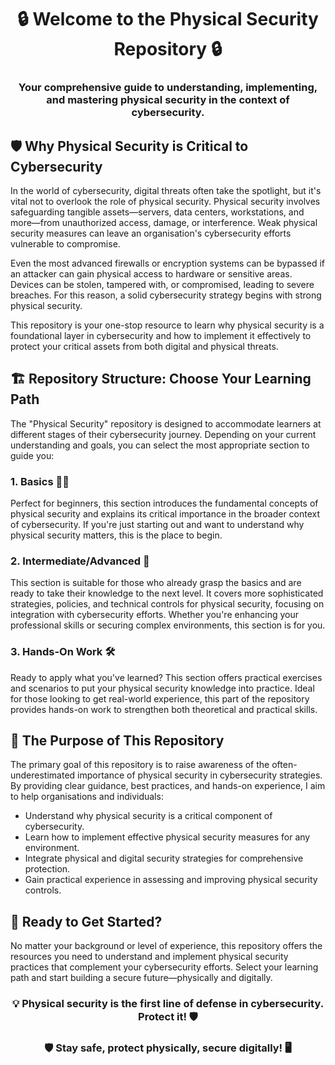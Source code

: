 <h1 align="center">🔒 Welcome to the Physical Security Repository 🔒</h1> <h3 align="center">Your comprehensive guide to understanding, implementing, and mastering physical security in the context of cybersecurity.</h3>
<h2 align="left">🛡️ Why Physical Security is Critical to Cybersecurity</h2> <p align="left"> In the world of cybersecurity, digital threats often take the spotlight, but it's vital not to overlook the role of physical security. Physical security involves safeguarding tangible assets—servers, data centers, workstations, and more—from unauthorized access, damage, or interference. Weak physical security measures can leave an organisation's cybersecurity efforts vulnerable to compromise. </p> <p align="left"> Even the most advanced firewalls or encryption systems can be bypassed if an attacker can gain physical access to hardware or sensitive areas. Devices can be stolen, tampered with, or compromised, leading to severe breaches. For this reason, a solid cybersecurity strategy begins with strong physical security. </p> <p align="left"> This repository is your one-stop resource to learn why physical security is a foundational layer in cybersecurity and how to implement it effectively to protect your critical assets from both digital and physical threats. </p>
<h2 align="left">🏗️ Repository Structure: Choose Your Learning Path</h2> <p align="left"> The "Physical Security" repository is designed to accommodate learners at different stages of their cybersecurity journey. Depending on your current understanding and goals, you can select the most appropriate section to guide you: </p> <h3 align="left">1. Basics 🧑‍🏫</h3> <p align="left"> Perfect for beginners, this section introduces the fundamental concepts of physical security and explains its critical importance in the broader context of cybersecurity. If you're just starting out and want to understand why physical security matters, this is the place to begin. </p>
<h3 align="left">2. Intermediate/Advanced 🔐</h3> <p align="left"> This section is suitable for those who already grasp the basics and are ready to take their knowledge to the next level. It covers more sophisticated strategies, policies, and technical controls for physical security, focusing on integration with cybersecurity efforts. Whether you're enhancing your professional skills or securing complex environments, this section is for you. </p>
<h3 align="left">3. Hands-On Work 🛠️</h3> <p align="left"> Ready to apply what you've learned? This section offers practical exercises and scenarios to put your physical security knowledge into practice. Ideal for those looking to get real-world experience, this part of the repository provides hands-on work to strengthen both theoretical and practical skills. </p>
<h2 align="left">🎯 The Purpose of This Repository</h2> <p align="left"> The primary goal of this repository is to raise awareness of the often-underestimated importance of physical security in cybersecurity strategies. By providing clear guidance, best practices, and hands-on experience, I aim to help organisations and individuals: </p> <ul> <li>Understand why physical security is a critical component of cybersecurity.</li> <li>Learn how to implement effective physical security measures for any environment.</li> <li>Integrate physical and digital security strategies for comprehensive protection.</li> <li>Gain practical experience in assessing and improving physical security controls.</li> </ul>
<h2 align="left">🚀 Ready to Get Started?</h2> <p align="left"> No matter your background or level of experience, this repository offers the resources you need to understand and implement physical security practices that complement your cybersecurity efforts. Select your learning path and start building a secure future—physically and digitally. </p>
<h3 align="center">💡 Physical security is the first line of defense in cybersecurity. Protect it! 🛡️</h3>
<h3 align="center">🛡️ Stay safe, protect physically, secure digitally! 🖥️</h3>

